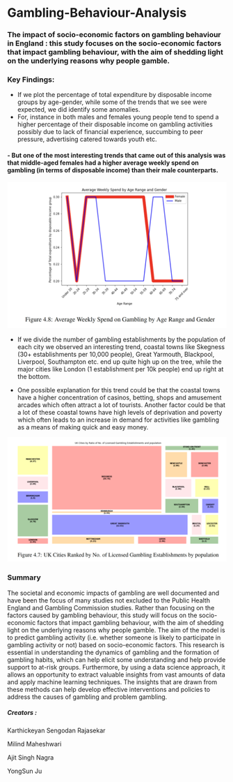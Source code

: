 # Gambling-Behaviour-Analysis
### The impact of socio-economic factors on gambling behaviour in England : this study focuses on the socio-economic factors that impact gambling behaviour, with the aim of shedding light on the underlying reasons why people gamble.


### Key Findings:
- If we plot the percentage of total expenditure by disposable income groups by age-gender, while some of the trends that we see were expected, we did identify some anomalies.
- For, instance in both males and females young people tend to spend a higher percentage of their disposable income on gambling activities possibly due to lack of financial experience, succumbing to peer pressure, advertising catered towards youth etc.


#### - But one of the most interesting trends that came out of this analysis was that middle-aged females had a higher average weekly spend on gambling (in terms of disposable income) than their male counterparts.

<img width="884" alt="image" src="https://raw.githubusercontent.com/karthickeyan-sr/Gambling-Behaviour-Analysis/ed1c01d76a465858c03f66659da1b2f47a03b05e/Avg_WeeklySpend_Age_Gender.png">



- If we divide the number of gambling establishments by the population of each city we observed an interesting trend, coastal towns like Skegness (30+ establishments per 10,000 people), Great Yarmouth, Blackpool, Liverpool, Southampton etc. end up quite high up on the tree, while the major cities like London (1 establishment per 10k people) end up right at the bottom.

- One possible explanation for this trend could be that the coastal towns have a higher concentration of casinos, betting, shops and amusement arcades which often attract a lot of tourists. Another factor could be that a lot of these coastal towns have high levels of deprivation and poverty which often leads to an increase in demand for activities like gambling as a means of making quick and easy money.

<img width="1081" alt="image" src="https://raw.githubusercontent.com/karthickeyan-sr/Gambling-Behaviour-Analysis/ed1c01d76a465858c03f66659da1b2f47a03b05e/Lic_GambEst_Ranking_by_Pop.png">

### Summary

The societal and economic impacts of gambling are well documented and have been the focus of many studies not excluded
to the Public Health England and Gambling Commission studies. Rather than focusing on the factors caused by gambling
behaviour, this study will focus on the socio-economic factors that impact gambling behaviour, with the aim of shedding
light on the underlying reasons why people gamble. The aim of the model is to predict gambling activity (i.e. whether
someone is likely to participate in gambling activity or not) based on socio-economic factors. This research is essential in
understanding the dynamics of gambling and the formation of gambling habits, which can help elicit some understanding
and help provide support to at-risk groups. Furthermore, by using a data science approach, it allows an opportunity to extract
valuable insights from vast amounts of data and apply machine learning techniques. The insights that are drawn from these
methods can help develop effective interventions and policies to address the causes of gambling and problem gambling.

##### Creators :
Karthickeyan Sengodan Rajasekar

Milind Maheshwari

Ajit Singh Nagra

YongSun Ju



